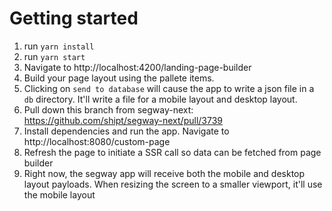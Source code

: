 # Getting started


1. run `yarn install`
2. run `yarn start`
3. Navigate to http://localhost:4200/landing-page-builder
4. Build your page layout using the pallete items.
5. Clicking on `send to database` will cause the app to write a json file in a `db` directory. It'll write a file for a mobile layout and desktop layout.
6. Pull down this branch from segway-next: https://github.com/shipt/segway-next/pull/3739
7. Install dependencies and run the app. Navigate to http://localhost:8080/custom-page
8. Refresh the page to initiate a SSR call so data can be fetched from page builder
9. Right now, the segway app will receive both the mobile and desktop layout payloads. When resizing the screen to a smaller viewport, it'll use the mobile layout


